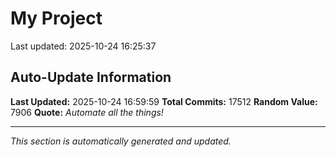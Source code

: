 # My Project


Last updated: 2025-10-24 16:25:37















































































































































































































































































































































































































































































































































































































































































































































































































































































































































































































































































































































































































































































































































































































































































































































































































































































































































































































































































































































































































































































































































































































































































































































































































































































































































































































































































































































































































































































































































































































































































































































































































































































































































































































































































































































































































































































































































































































































































































































































































































































































































































































































































































































































































































































































































































































































































































































































































































































































































































































































































































































































































































































































































































































































































































































































































































































































































































































































































































































































































































































































































































































































































































































































































































































































































































































































































































































































































































































































































































































































































































































































































































































































































































































































































































































































































































































































































































































































































































































































































































































































































































































































































































































































































































































































































































































































































































































































































































































































































































































































































































































































































































































































































































































































































































































































































































































































































































































































































































































































































































































































































































































































































































































































































































































































































































































































































































































































































































































































































































































































































































































































































































































































































































































































































































































































































































































































































































































































































































































































































































































































































































































































































































































































































































































































































































































































































































































































































































































































































































































































































































































































































































































































































































































































































































































































































































































































































































































































































































































































































































































































































































































































































































































































































































































































































































































































































































































































































































































































































































































































































































































































































































































































































































































































































































































































































































































































































































































































































































































































































































































































































































































































































































































































































































































































































































































































































































































































































































































































































































































































































































































































































































































































































































































































































































































































































































































































































































































































































































































































































































































































































































































































































































































































































































































































































































































































## Auto-Update Information

**Last Updated:** 2025-10-24 16:59:59
**Total Commits:** 17512
**Random Value:** 7906
**Quote:** _Automate all the things!_

---
_This section is automatically generated and updated._